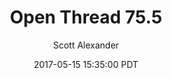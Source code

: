 ---
layout: podcast
title: "Open Thread 75.5"
author: Scott Alexander
description: https://slatestarcodex.com/2017/05/15/open-thread-75-5/
date: 2017-05-15 15:35:00 PDT
length: 99172
duration: 25
guid: open-thread-75-5
---